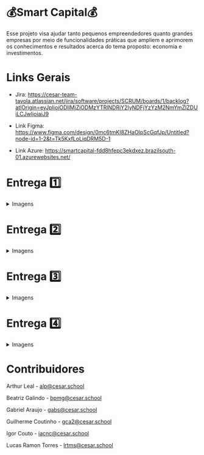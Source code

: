 

# 💰Smart Capital💰

  Esse projeto visa ajudar tanto pequenos empreendedores quanto grandes empresas por meio de     funcionalidades práticas que ampliem e aprimorem os conhecimentos e resultados acerca do       tema proposto: economia e investimentos.





# Links Gerais

   
   - Jira: https://cesar-team-tavola.atlassian.net/jira/software/projects/SCRUM/boards/1/backlog?atlOrigin=eyJpIjoiODllMjZiODMzYTRlNDRiY2IyNDFjYzYzM2NmYmZlZDUiLCJwIjoiaiJ9

   - Link Figma: https://www.figma.com/design/0mc6tmKI8ZHaOIpScGqfJp/Untitled?node-id=1-2&t=Tk5KxfLoLiqDRM5D-1 

   - Link Azure: https://smartcapital-fdd8hfepc3ekdxez.brazilsouth-01.azurewebsites.net/

# Entrega 1️⃣
  <details>
    <summary>Imagens</summary>

![image](https://github.com/user-attachments/assets/0a8ee6ce-1dc2-42f2-bb9c-75c906469206)    
    
![image](https://github.com/user-attachments/assets/e65d9221-d07b-470d-b7fa-0b0fa771b517)

- Link Screencast: https://youtu.be/UuawW5dop-E
  </details>

  # Entrega 2️⃣
  <details>
    <summary>Imagens</summary>
    
![image](https://github.com/user-attachments/assets/45cd043c-af05-4bdd-8da3-543e750f2e65)


![image](https://github.com/user-attachments/assets/8dbb3977-3c9c-4ad8-8661-1325ce574558)

-Link Screecast: https://youtu.be/BnuWd6ydI1E
  </details>

   # Entrega 3️⃣
  <details>
    <summary>Imagens</summary>

![image](https://github.com/user-attachments/assets/027b13eb-d8a2-401a-af1f-38d21553a4f9)


 
![image](https://github.com/user-attachments/assets/8d9f55f5-64f8-40de-8674-cb17cfceaa7a)

![image](https://github.com/user-attachments/assets/e0dd730b-5bfc-4d21-874d-7e8a47c60e63)



- Link Screecast Figma: https://youtu.be/zGrDxc43jtc

- Link Screecast Deploy: https://youtu.be/RLVR0V68qho

- Link Screecast Testes: https://youtu.be/u1QhNA6r7mA
  </details>

# Entrega 4️⃣
  <details>
    <summary>Imagens</summary>

![image](https://github.com/user-attachments/assets/7a094e22-5177-4bb3-aab6-7f606ebb5da2)

![image](https://github.com/user-attachments/assets/78499291-02e2-4fba-94e6-cb4827308d91)

![image](https://github.com/user-attachments/assets/71ac362a-dcb9-4959-a47c-5aacc0cc0344)


- Link Screecast Figma: https://www.youtube.com/watch?v=3CYczxIcow8

- Link Screecast Deploy: https://youtu.be/RaAdt5EH_FI

- Link Screecast Testes: https://youtu.be/6x3E6LiQWpk

- Link Screencast CI/CD: https://youtu.be/NyDpz8nqdjc
  </details>





# Contribuidores

Arthur Leal - alp@cesar.school

Beatriz Galindo - bpmg@cesar.school

Gabriel Araujo - gabs@cesar.school

Guilherme Coutinho - gca2@cesar.school

Igor Couto - iacnc@cesar.school

Lucas Ramon Torres - lrtms@cesar.school



